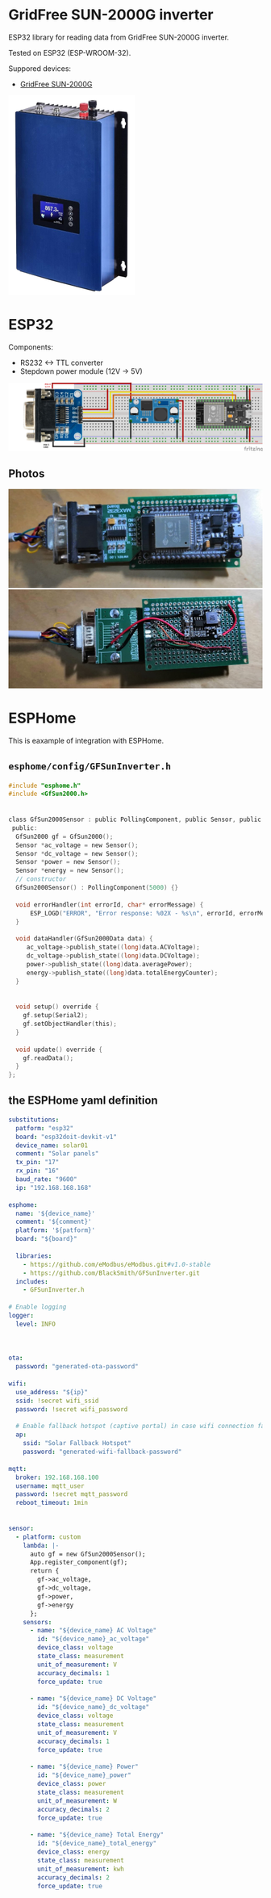 # GridFree SUN-2000G inverter
ESP32 library for reading data from GridFree SUN-2000G inverter.

Tested on ESP32 (ESP-WROOM-32).

Suppored devices:
* [GridFree SUN-2000G](https://shop.gwl.eu/GridFree-Inverters/GridFree-AC-Inverter-with-limiter-2kW-SUN-2000G-45-90V.html)


![GridFree SUN-2000G](img/GF2000.png)

# ESP32
Components:
- RS232 <-> TTL converter
- Stepdown power module (12V -> 5V)

![GridFree SUN-2000G](img/schema.png)


## Photos
![photo2 ](img/img2.jpg)
![photo 1](img/img1.jpg)



# ESPHome
This is eaxample of integration with ESPHome.

## `esphome/config/GFSunInverter.h`
```c
#include "esphome.h"
#include <GfSun2000.h>


class GfSun2000Sensor : public PollingComponent, public Sensor, public GfSun2000Callback {
 public:
  GfSun2000 gf = GfSun2000();
  Sensor *ac_voltage = new Sensor();
  Sensor *dc_voltage = new Sensor();
  Sensor *power = new Sensor();
  Sensor *energy = new Sensor();
  // constructor
  GfSun2000Sensor() : PollingComponent(5000) {}

  void errorHandler(int errorId, char* errorMessage) {
      ESP_LOGD("ERROR", "Error response: %02X - %s\n", errorId, errorMessage);
  }

  void dataHandler(GfSun2000Data data) {             
     ac_voltage->publish_state((long)data.ACVoltage);
     dc_voltage->publish_state((long)data.DCVoltage);
     power->publish_state((long)data.averagePower);       
     energy->publish_state((long)data.totalEnergyCounter);
  }


  void setup() override {
    gf.setup(Serial2);
    gf.setObjectHandler(this);
  }

  void update() override {
    gf.readData();    
  }
};


```

## the ESPHome yaml definition

```yaml
substitutions:
  patform: "esp32"
  board: "esp32doit-devkit-v1"
  device_name: solar01
  comment: "Solar panels"
  tx_pin: "17"
  rx_pin: "16"
  baud_rate: "9600"
  ip: "192.168.168.168"

esphome:
  name: '${device_name}' 
  comment: '${comment}'  
  platform: '${patform}'
  board: "${board}"

  libraries:
    - https://github.com/eModbus/eModbus.git#v1.0-stable
    - https://github.com/BlackSmith/GFSunInverter.git
  includes:
    - GFSunInverter.h

# Enable logging
logger:
  level: INFO



ota:
  password: "generated-ota-password"

wifi:
  use_address: "${ip}"
  ssid: !secret wifi_ssid
  password: !secret wifi_password

  # Enable fallback hotspot (captive portal) in case wifi connection fails
  ap:
    ssid: "Solar Fallback Hotspot"
    password: "generated-wifi-fallback-password"

mqtt:
  broker: 192.168.168.100
  username: mqtt_user
  password: !secret mqtt_password
  reboot_timeout: 1min


sensor:
  - platform: custom
    lambda: |-
      auto gf = new GfSun2000Sensor();      
      App.register_component(gf);
      return {
        gf->ac_voltage, 
        gf->dc_voltage, 
        gf->power,
        gf->energy        
      };
    sensors:
      - name: "${device_name} AC Voltage"
        id: "${device_name}_ac_voltage"       
        device_class: voltage
        state_class: measurement
        unit_of_measurement: V
        accuracy_decimals: 1
        force_update: true
        
      - name: "${device_name} DC Voltage"
        id: "${device_name}_dc_voltage"
        device_class: voltage
        state_class: measurement
        unit_of_measurement: V
        accuracy_decimals: 1
        force_update: true

      - name: "${device_name} Power"
        id: "${device_name}_power"
        device_class: power
        state_class: measurement
        unit_of_measurement: W
        accuracy_decimals: 2
        force_update: true

      - name: "${device_name} Total Energy"
        id: "${device_name}_total_energy"        
        device_class: energy
        state_class: measurement
        unit_of_measurement: kwh
        accuracy_decimals: 2
        force_update: true
```